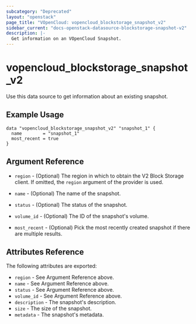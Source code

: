 ```yaml
---
subcategory: "Deprecated"
layout: "openstack"
page_title: "VOpenCloud: vopencloud_blockstorage_snapshot_v2"
sidebar_current: "docs-openstack-datasource-blockstorage-snapshot-v2"
description: |-
  Get information on an VOpenCloud Snapshot.
---
```


# vopencloud\_blockstorage\_snapshot\_v2

Use this data source to get information about an existing snapshot.

## Example Usage

```hcl
data "vopencloud_blockstorage_snapshot_v2" "snapshot_1" {
  name        = "snapshot_1"
  most_recent = true
}
```

## Argument Reference

* `region` - (Optional) The region in which to obtain the V2 Block Storage
    client. If omitted, the `region` argument of the provider is used.

* `name` - (Optional) The name of the snapshot.

* `status` - (Optional) The status of the snapshot.

* `volume_id` - (Optional) The ID of the snapshot's volume.

* `most_recent` - (Optional) Pick the most recently created snapshot if there
    are multiple results.


## Attributes Reference

The following attributes are exported:

* `region` - See Argument Reference above.
* `name` - See Argument Reference above.
* `status` - See Argument Reference above.
* `volume_id` - See Argument Reference above.
* `description` - The snapshot's description.
* `size` - The size of the snapshot.
* `metadata` - The snapshot's metadata.
